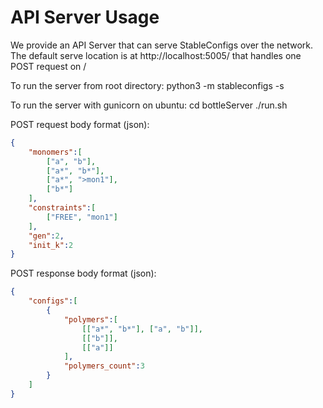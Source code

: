 # API Server Usage
We provide an API Server that can serve StableConfigs over the network.
The default serve location is at http://localhost:5005/ that handles one POST request on /

To run the server from root directory:
    python3 -m stableconfigs -s

To run the server with gunicorn on ubuntu:
    cd bottleServer
    ./run.sh

POST request body format (json):
```json
{
    "monomers":[
        ["a", "b"],
        ["a*", "b*"],
        ["a*", ">mon1"],
        ["b*"]
    ],
    "constraints":[
        ["FREE", "mon1"]
    ],
    "gen":2,
    "init_k":2
}
```

POST response body format (json):
```json
{
    "configs":[
        {
            "polymers":[
                [["a*", "b*"], ["a", "b"]], 
                [["b"]], 
                [["a"]]
            ],
            "polymers_count":3
        }
    ]
}
```
